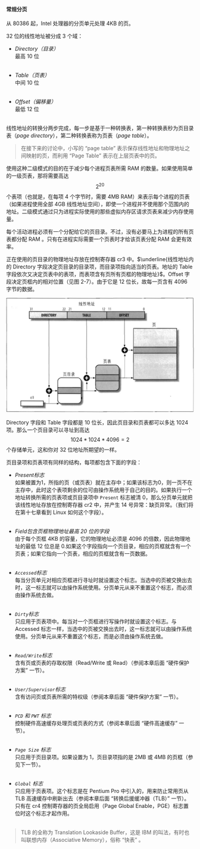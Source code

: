 #### 常规分页

从 80386 起，Intel 处理器的分页单元处理 4KB 的页。

32 位的线性地址被分成 3 个域：

* *Directory（目录）*  
最高 10 位  
&emsp;

* *Table（页表）*  
中间 10 位  
&emsp;

* *Offset（偏移量）*  
最低 12 位  
&emsp;

线性地址的转换分两步完成，每一步是基于一种转换表，第一种转换表秒为页目录表（*page directory*），第二种转换表称为页表（*page table*）。

> 在接下来的讨论中，小写的 “page table” 表示保存线性地址和物理地址之间映射的页，而利用 “Page Table” 表示在上层页表中的页。

使用这种二级模式的目的在于减少每个进程页表所需 RAM 的数量。如果使用简单的一级页表，那将需要高达 $$2^{20}$$ 个表项（也就是，在每项 4 个字节时，需要 4MB RAM）来表示每个进程的页表（如果进程使用全部 4GB 线性地址空间），即使一个进程并不使用那个范围内的地址。二级模式通过只为进程实际使用的那些虚拟内存区请求页表来减少内存使用量。

每个活动进程必须有一个分配给它的页目录。不过，没有必要马上为进程的所有页表都分配 RAM 。只有在进程实际需要一个页表时才给该页表分配 RAM 会更有效率。

正在使用的页目录的物理地址存放在控制寄存器 cr3 中。$\underline{线性地址内的 Directory 字段决定页目录的目录项，而目录项指向适当的页表。地址的 Table 字段依次又决定页表中的表项，而表项含有页所有页框的物理地址}$。Offset 字段决定页框内的相对位置（见图 2-7）。由于它是 12 位长，故每一页含有 4096 字节的数据。

![图 2-7：80x86 处理器的分页](../static/2_7.jpg)

Directory 字段和 Table 字段都是 10 位长，因此页目录和页表都可以多达 1024 项。那么一个页目录可以寻址到高达 $$1024 * 1024 * 4096 = 2%{32}$$ 个存储单元，这和你对 32 位地址所期望的一样。

页目录项和页表项有同样的结构，每项都包含下面的字段：

* *Present标志*  
如果被置为1，所指的页（或页表）就在主存中；如果该标志为0，则一页不在主存中，此时这个表项剩余的位可由操作系统用于自己的目的。如果执行一个地址转换所需的页表项或页目录项中 `Present` 标志被清 0，那么分页单元就把该线性地址存放在控制寄存器 cr2 中，并产生 14 号异常：缺页异常。（我们将在第十七章看到 Linux 如何这个字段）。  
&emsp;

* *Field包含页框物理地址最高 20 位的字段*  
由于每个页框 4KB 的容量，它的物理地址必须是 4096 的倍数，因此物理地址的最低 12 位总是 0.如果这个字段指向一个页目录，相应的页框就含有一个页表；如果它指向一个页表，相应的页框就含有一页数据。  
&emsp;

* *`Accessed`标志*  
每当分页单元对相应页框进行寻址时就设置这个标志。当选中的页被交换出去时，这一标志就可以由操作系统使用。分页单元从来不重置这个标志，而必须由操作系统去做。  
&emsp;

* *`Dirty`标志*  
只应用于页表项中。每当对一个页框进行写操作时就设置这个标志。与 Accessed 标志一样，当选中的页被交换出去时，这一标志就可以由操作系统使用。分页单元从来不重置这个标志，而是必须由操作系统去做。  
&emsp;

* *`Read/Write`标志*  
含有页或页表的存取权限（Read/Write 或 Read）（参阅本章后面 “硬件保护方案” 一节）。  
&emsp;

* *`User/Supervisor`标志*  
含有访问页或页表所需的特权级（参阅本章后面 “硬件保护方案” 一节）。  
&emsp;

* *`PCD` 和 `PWT` 标志*  
控制硬件高速缓存处理页或页表的方式（参阅本章后面 “硬件高速缓存” 一节）。  
&emsp;

* *`Page Size` 标志*  
只应用于页目录项。如果设置为 1，页目录项指的是 2MB 或 4MB 的页框（参见下一节）。  
&emsp;

* *`Global` 标志*  
只应用于页表项。这个标志是在 Pentium Pro 中引入的，用来防止常用页从 TLB 高速缓存中刷新出去（参阅本章后面 “转换后援缓冲器（TLB）” 一节）。只有在 cr4 控制寄存器的页全局启用（Page Global Enable，PGE）标志置位时这个标志才起作用。  
&emsp;

> TLB 的全称为 Translation Lookaside Buffer，这是 IBM 的叫法，有时也叫联想内存（Associative Memory），俗称 “快表” 。

